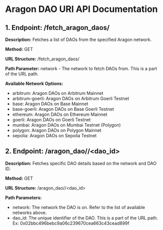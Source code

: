 # Aragon DAO URI API Documentation
## 1. Endpoint: /fetch_aragon_daos/<network>
**Description:** Fetches a list of DAOs from the specified Aragon network.

**Method:** GET

**URL Structure:** /fetch_aragon_daos/<network>

**Path Parameter:** network - The network to fetch DAOs from. This is a part of the URL path.

**Available Network Options:**

- arbitrum: Aragon DAOs on Arbitrum Mainnet
- arbitrum-goerli: Aragon DAOs on Arbitrum Goerli Testnet
- base: Aragon DAOs on Base Mainnet
- base-goerli: Aragon DAOs on Base Goerli Testnet
- ethereum: Aragon DAOs on Ethereum Mainnet
- goerli: Aragon DAOs on Goerli Testnet
- mumbai: Aragon DAOs on Mumbai Testnet (Polygon)
- polygon: Aragon DAOs on Polygon Mainnet
- sepolia: Aragon DAOs on Sepolia Testnet

## 2. Endpoint: /aragon_dao/<network>/<dao_id>
**Description:** Fetches specific DAO details based on the network and DAO ID.

**Method:** GET

**URL Structure:** /aragon_dao/<network>/<dao_id>

**Path Parameters:**

- network: The network the DAO is on. Refer to the list of available networks above.
- dao_id: The unique identifier of the DAO. This is a part of the URL path. Ex: 0x02bbc496bebc9a06c239670cea663c43cead899f
